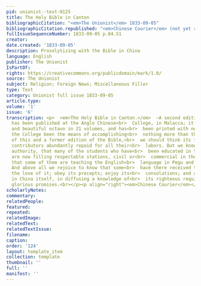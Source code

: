 ```yaml
---
pid: unionist--text-0125
title: The Holy Bible in Canton
bibliographicCitation: "<em>The Unionist</em> 1833-09-05"
bibliographicCitation.republished: "<em>Chinese Courier</em> (not yet researched)"
fullIssueSequenceNumber: 1833-09-05 p.04.51
creator: 
date.created: '1833-09-05'
description: Proselytizing with the Bible in China
language: English
publisher: The Unionist
IsPartOf: 
rights: https://creativecommons.org/publicdomain/mark/1.0/
source: The Unionist
subject: Religion; Foreign News; Miscellaneous Filler
type: Text
category: Unionist full issue 1833-09-05
article.type: 
volume: '1'
issue: '6'
transcription: <p>  <em>The Holy Bible in Canton.</em>  —A second edition of the Bible
  has been published at the Anglo Chinese<br>  College, in Malacca; it is a large
  and beautiful octavo in 21 volumes, and has<br>  been printed with new blocks. Had
  the College been the means of accomplishing<br>  nothing more than the publication
  of this and a former edition of the Bible,<br>  we should think its founder and
  contributors abundantly repaid for all their<br>  labors. But we know from good
  authority, that many of the students who have<br>  been educated in the college,
  are now filling respectable stations, civil or<br>  commercial in the Straits; and
  that some of them are teaching the English<br>  language in Pegu and Cochin China.
  And above all we rejoice to know that some<br>  have there received the gospel in
  the love of it; obey its precepts; enjoy its<br>  consolations; and assist, even
  in China itself, in diffusing a knowledge of<br>  its righteous requisites and its
  glorious promises.<br></p><p align="right"><em>Chinese Courier</em></p>
scholarlyNotes: 
commentary: 
relatedPeople: 
featured: 
repeated: 
relatedImage: 
relatedText: 
relatedTextIssue: 
filename: 
caption: 
order: '124'
layout: template_item
collection: template
thumbnail: ''
full: ''
manifest: ''
---
```

